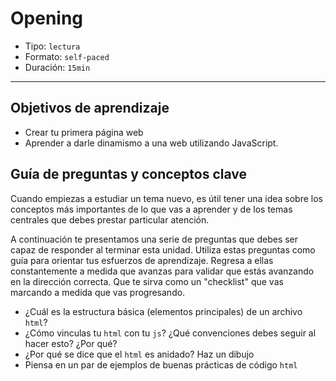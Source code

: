 # Opening

- Tipo: `lectura`
- Formato: `self-paced`
- Duración: `15min`

***

## Objetivos de aprendizaje

- Crear tu primera página web
- Aprender a darle dinamismo a una web utilizando JavaScript.

## Guía de preguntas y conceptos clave

Cuando empiezas a estudiar un tema nuevo, es útil tener una idea sobre los
conceptos más importantes de lo que vas a aprender y de los temas centrales
que debes prestar particular atención.

A continuación te presentamos una serie de preguntas que debes ser capaz de
responder al terminar esta unidad. Utiliza estas preguntas como guía para
orientar tus esfuerzos de aprendizaje. Regresa a ellas constantemente a
medida que avanzas para validar que estás avanzando en la dirección correcta.
Que te sirva como un "checklist" que vas marcando a medida que vas progresando.

- ¿Cuál es la estructura básica (elementos principales) de un archivo `html`?
- ¿Cómo vinculas tu `html` con tu `js`?
  ¿Qué convenciones debes seguir al hacer esto? ¿Por qué?
- ¿Por qué se dice que el `html` es anidado? Haz un dibujo
- Piensa en un par de ejemplos de buenas prácticas de código `html`
